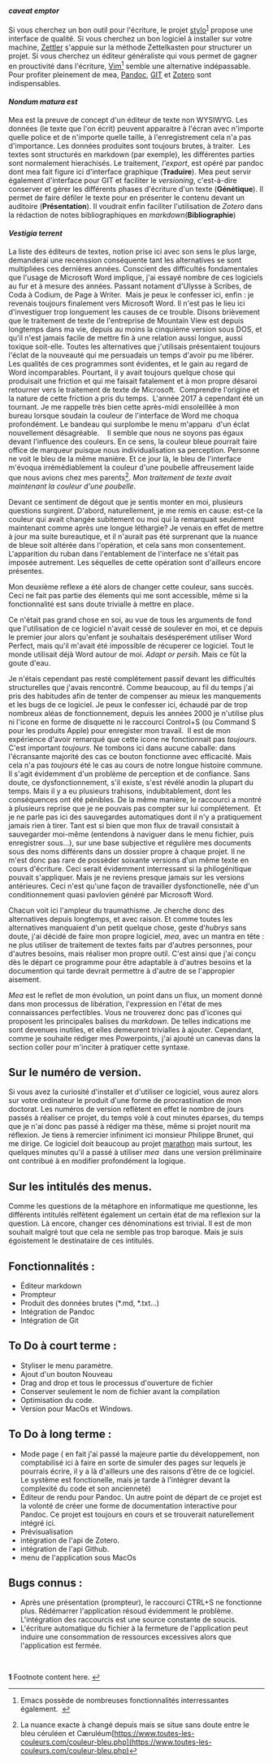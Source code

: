 #### _caveat emptor_
Si vous cherchez un bon outil pour l'écriture, le projet [stylo](https://stylo.huma-num.fr/login)<sup id="a1">[1](#f1)</sup> propose une interface de qualité. Si vous cherchez un bon logiciel à installer sur votre machine, [Zettler](https://www.zettlr.com/) s'appuie sur la méthode Zettelkasten pour structurer un projet. Si vous cherchez un éditeur généraliste qui vous permet de gagner en prouctivité dans l'écriture, [Vim](https://www.vim.org/)[^emac] semble une alternative indépassable.
Pour profiter pleinement de mea, [Pandoc](https://pandoc.org/installing.html), [GIT](https://git-scm.com/downloads) et [Zotero](https://www.zotero.org/download/) sont indispensables. 

#### _Nondum matura est_
Mea est la preuve de concept d'un éditeur de texte non WYSIWYG. Les données (le texte que l'on écrit) peuvent apparaitre à l'écran avec n'importe quelle police et de n'importe quelle taille, à l'enregistrement cela n'a pas d'importance. Les données produites sont toujours brutes, à traiter. 
Les textes sont structurés en markdown (par exemple), les différentes parties sont normalement hierachisés. Le traitement, _l'export_, est opéré par pandoc dont mea fait figure ici d'interface graphique (**Traduire**). Mea peut servir également d'interface pour GIT et faciliter le _versioning_, c'est-à-dire conserver et gérer les différents phases d'écriture d'un texte (**Génétique**). Il permet de faire défiler le texte pour en présenter le contenu devant un auditoire (**Présentation**). Il voudrait enfin faciliter l'utilisation de _Zotero_ dans la rédaction de notes bibliographiques en _markdown_(**Bibliographie**)  

#### _Vestigia terrent_
La liste des éditeurs de textes, notion prise ici avec son sens le plus large, demanderai une recenssion conséquente tant les alternatives se sont multipliées ces dernières années. Conscient des difficultés fondamentales que l'usage de Microsoft Word implique, j'ai essayé nombre de ces logiciels au fur et à mesure des années. Passant notament d'Ulysse à Scribes, de Coda à Codium, de Page à Writer. 
Mais je peux le confesser ici, enfin : je revenais toujours finalement vers Microsoft Word. Il n'est pas le lieu ici d'investiguer trop longuement les causes de ce trouble. Disons brièvement que le traitement de texte de l'entreprise de Mountain View est depuis longtemps dans ma vie, depuis au moins la cinquième version sous DOS, et qu'il n'est jamais facile de mettre fin à une relation aussi longue, aussi toxique soit-elle.
Toutes les alternatives que j'utilisais présentaient toujours l'éclat de la nouveauté qui me persuadais un temps d'avoir pu me libérer. Les qualités de ces programmes sont évidentes, et le gain au regard de Word incomparables. Pourtant, il y avait toujours quelque chose qui produisait une friction et qui me faisait fatalement et à mon propre désaroi retourner vers le traitement de texte de Microsoft. 
Comprendre l'origine et la nature de cette friction a pris du temps. 
L'année 2017 à cependant été un tournant. Je me rappelle très bien cette après-midi ensoleillée à mon bureau lorsque soudain la couleur de l'interface de Word me choqua profondément. Le bandeau qui surplombe le menu m'apparu  d'un éclat nouvellement désagréable. 
 
Il semble que nous ne soyons pas égaux devant l'influence des couleurs. En ce sens, la couleur bleue pourrait faire office de marqueur puisque nous individualisation sa perception. Personne ne voit le bleu de la même manière. Et ce jour là, le bleu de l'interface m'évoqua irrémédiablement la couleur d'une poubelle affreusement laide que nous avions chez mes parents[^2]. _Mon traitement de texte avait maintenant la couleur d'une poubelle_.

Devant ce sentiment de dégout que je sentis monter en moi, plusieurs questions surgirent. D'abord, naturellement, je me remis en cause: est-ce la couleur qui avait changée subitement ou moi qui la remarquait seulement maintenant comme après une longue léthargie? Je venais en effet de mettre à jour ma suite bureautique, et il n'aurait pas été surprenant que la nuance de bleue soit altérée dans l'opération, et cela sans mon consentement. L'apparition du ruban dans l'entablement de l'interface ne s'était pas imposée autrement. Les séquelles de cette opération sont d'ailleurs encore présentes.

Mon deuxième reflexe a été alors de changer cette couleur, sans succès. Ceci ne fait pas partie des élements qui me sont accessible, même si la fonctionnalité est sans doute trivialle à mettre en place.

Ce n'était pas grand chose en soi, au vue de tous les arguments de fond que l'utilisation de ce logiciel n'avait cessé de soulever en moi, et ce depuis le premier jour alors qu'enfant je souhaitais desésperément utiliser Word Perfect, mais qu'il m'avait été impossible de récuperer ce logiciel. Tout le monde utilisait déjà Word autour de moi. _Adapt or persih_. Mais ce fût la goute d'eau.

Je n'étais cependant pas resté complétement passif devant les difficultés structurelles que j'avais rencontré. Comme beaucoup, au fil du temps j'ai pris des habitudes afin de tenter de compenser au mieux les manquements et les bugs de ce logiciel. Je peux le confesser ici, échaudé par de trop nombreux aléas de fonctionnement, depuis les années 2000 je n'utilise plus ni l'icone en forme de disquette ni le raccourci Control+S (ou Command S pour les produits Apple) pour enregister mon travail. 
Il est de mon expérience d'avoir remarqué que cette icone ne fonctionnait pas _toujours_. C'est important _toujours_. Ne tombons ici dans aucune caballe: dans l'écransante majorité des cas ce bouton fonctionne avec efficacité. Mais cela n'a pas _toujours_ été le cas au cours de notre longue histoire commune. Il s'agit évidemment d'un problème de perception et de confiance. Sans doute, ce dysfonctionnement, s'il existe, s'est révélé anodin la plupart du temps. Mais il y a eu plusieurs trahisons, indubitablement, dont les conséquences ont été pénibles. De la même manière, le raccourci a montré à plusieurs reprise que je ne pouvais pas compter sur lui complétement. 
Et je ne parle pas ici des sauvegardes automatiques dont il n'y a pratiquement jamais rien à tirer. Tant est si bien que mon flux de travail consistait à sauvegarder moi-même (entendons à naviguer dans le menu fichier, puis enregistrer sous...), sur une base subjective et régulière mes documents sous des noms différents dans un dossier propre à chaque projet. Il ne m'est donc pas rare de possèder soixante versions d'un même texte en cours d'écriture. Ceci serait évidemment interressant si la philogénitique pouvait s'appliquer. Mais je ne reviens presque jamais sur les versions antérieures. Ceci n'est qu'une façon de travailler dysfonctionelle, née d'un conditionnement quasi pavlovien généré par Microsoft Word. 

Chacun voit ici l'ampleur du traumathisme. Je cherche donc des alternatives depuis longtemps, et avec raison. Et comme toutes les alternatives manquaient d'un petit quelque chose, geste d'_hubrys_ sans doute, j'ai décidé de faire mon propre logiciel, _mea_, avec un mantra en tête : ne plus utiliser de traitement de textes faits par d'autres personnes, pour d'autres besoins, mais réaliser mon propre outil. C'est ainsi que j'ai conçu dès le départ ce programme pour être adaptable à d'autres besoins et la documention qui tarde devrait permettre à d'autre de se l'appropier aisement.

_Mea_ est le reflet de mon évolution, un point dans un flux, un moment donné dans mon processus de libération, l'expression en l'état de mes connaissances perfectibles. Vous ne trouverez donc pas d'icones qui proposent les principales balises du _markdown_. De telles indications me sont devenues inutiles, et elles demeurent trivialles à ajouter. Cependant, comme je souhaite rédiger mes Powerpoints, j'ai ajouté un canevas dans la section coller pour m'inciter à pratiquer cette syntaxe.

## Sur le numéro de version. 
Si vous avez la curiosité d'installer et d'utiliser ce logiciel, vous aurez alors sur votre ordinateur le produit d'une forme de procrastination de mon doctorat. Les numéros de version reflètent en effet le nombre de jours passés à réaliser ce projet, du temps volé à cout minutes éparses, du temps que je n'ai donc pas passé à rédiger ma thèse, même si projet nourit ma réflexion. Je tiens à remercier infiniment ici monsieur Philippe Brunet, qui me dirige. Ce logiciel doit beaucoup au projet [marathon](demodocos.fr/marathon) mais surtout, les quelques minutes qu'il a passé à utiliser _mea_  dans une version préliminaire ont contribué à en modifier profondément la logique.  

## Sur les intitulés des menus. 
Comme les questions de la métaphore en informatique me questionne, les différents intitulés relfètent également un certain état de ma reflexion sur la question. Là encore, changer ces dénominations est trivial. Il est de mon souhait malgré tout que cela ne semble pas trop baroque. Mais je suis égoistement le destinataire de ces intitulés.

## Fonctionnalités :
- Éditeur markdown
- Prompteur
- Produit des données brutes (*.md, *.txt...)
- Intégration de Pandoc
- Intégration de Git


## To Do à court terme :
- Styliser le menu paramètre.
- Ajout d'un bouton Nouveau
- Drag and drop et tous le processus d'ouverture de fichier
- Conserver seulement le nom de fichier avant la compilation
- Optimisation du code.
- Version pour MacOs et Windows.

## To Do à long terme : 
- Mode page ( en fait j'ai passé la majeure partie du développement, non comptabilisé ici à faire en sorte de simuler des pages sur lequels je pourrais écrire, il y a là d'ailleurs une des raisons d'être de ce logiciel. Le système est fonctionelle, mais je tarde à l'intégrer devant la complexité du code et son ancienneté)
- Éditeur de rendu pour Pandoc. Un autre point de départ de ce projet est la volonté de créer une forme de documentation interactive pour Pandoc. Ce projet est toujours en cours et se trouverait naturellement intégré ici.
- Prévisualisation
- intégration de l'api de Zotero.
- intégration de l'api Github.
- menu de l'application sous MacOs


## Bugs connus :
- Après une présentation (prompteur), le raccourci CTRL+S ne fonctionne plus. Rédémarrer l'application résoud évidemment le problème. L'intégration des raccourcis est une source constante de soucis.
- L'écriture automatique du fichier à la fermeture de l'application peut induire une consommation de ressources excessives alors que l'application est fermée.



 

<b id="f1">1</b> Footnote content here. [↩](#a1)
[^crhin]: un projet porté par le CRIHN, lien github du projet.


[^emac]: Emacs possède de nombreuses fonctionnalités interressantes également.  



[^2]: La nuance exacte à changé depuis mais se situe sans doute entre le bleu céruléen et Cæruléum[https://www.toutes-les-couleurs.com/couleur-bleu.php](https://www.toutes-les-couleurs.com/couleur-bleu.php)
